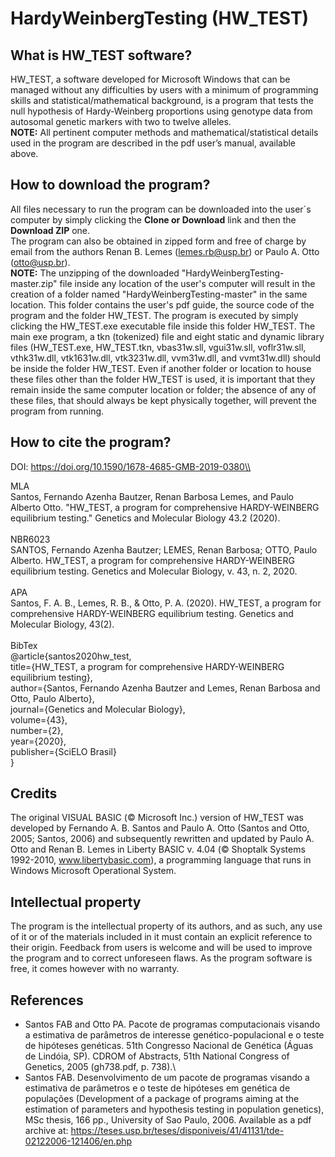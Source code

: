 # HardyWeinbergTesting (HW_TEST)

## What is HW_TEST software?

   HW_TEST, a software developed for Microsoft Windows that can be managed without any difficulties by users with a minimum of programming skills and statistical/mathematical background, is a program that tests the null hypothesis of Hardy-Weinberg proportions using genotype data from autosomal genetic markers with two to twelve alleles.\
**NOTE:** All pertinent computer methods and mathematical/statistical details used in the program are described in the pdf user’s manual, available above.

## How to download the program?

   All files necessary to run the program can be downloaded into the user´s computer by simply clicking the **Clone or Download** link and then the **Download ZIP** one.\
  The program can also be obtained in zipped form and free of charge by email from the authors Renan B. Lemes (lemes.rb@usp.br) or Paulo A. Otto (otto@usp.br).\
**NOTE:** The unzipping of the downloaded "HardyWeinbergTesting-master.zip" file inside any location of the user's computer will result in the creation of a folder named "HardyWeinbergTesting-master" in the same location. This folder contains the user's pdf guide, the source code of the program and the folder HW_TEST. The program is executed by simply clicking the HW_TEST.exe executable file inside this folder HW_TEST. The main exe program, a tkn (tokenized) file and eight static and dynamic library files (HW_TEST.exe, HW_TEST.tkn, vbas31w.sll, vgui31w.sll, voflr31w.sll, vthk31w.dll, vtk1631w.dll, vtk3231w.dll, vvm31w.dll, and vvmt31w.dll) should be inside the folder HW_TEST. Even if another folder or location to house these files other than the folder HW_TEST is used, it is important that they remain inside the same computer location or folder; the absence of any of these files, that should always be kept physically together, will prevent the program from running. 

## How to cite the program?

DOI: https://doi.org/10.1590/1678-4685-GMB-2019-0380\\

MLA\
Santos, Fernando Azenha Bautzer, Renan Barbosa Lemes, and Paulo Alberto Otto. "HW_TEST, a program for comprehensive HARDY-WEINBERG equilibrium testing." Genetics and Molecular Biology 43.2 (2020).\
\
NBR6023\
SANTOS, Fernando Azenha Bautzer; LEMES, Renan Barbosa; OTTO, Paulo Alberto. HW_TEST, a program for comprehensive HARDY-WEINBERG equilibrium testing. Genetics and Molecular Biology, v. 43, n. 2, 2020.\
\
APA\
Santos, F. A. B., Lemes, R. B., & Otto, P. A. (2020). HW_TEST, a program for comprehensive HARDY-WEINBERG equilibrium testing. Genetics and Molecular Biology, 43(2).\
\
BibTex\
@article{santos2020hw_test,\
  title={HW\_TEST, a program for comprehensive HARDY-WEINBERG equilibrium testing},\
  author={Santos, Fernando Azenha Bautzer and Lemes, Renan Barbosa and Otto, Paulo Alberto},\
  journal={Genetics and Molecular Biology},\
  volume={43},\
  number={2},\
  year={2020},\
  publisher={SciELO Brasil}\
}

## Credits

  The original VISUAL BASIC (© Microsoft Inc.) version of HW_TEST was developed by Fernando A. B. Santos and Paulo A. Otto (Santos and Otto, 2005; Santos, 2006) and subsequently rewritten and updated by Paulo A. Otto and Renan B. Lemes in Liberty BASIC v. 4.04 (© Shoptalk Systems 1992-2010, www.libertybasic.com), a programming language that runs in Windows Microsoft Operational System.

## Intellectual property

  The program is the intellectual property of its authors, and as such, any use of it or of the materials included in it must contain an explicit reference to their origin. Feedback from users is welcome and will be used to improve the program and to correct unforeseen flaws. As the program software is free, it comes however with no warranty.


## References

- Santos FAB and Otto PA. Pacote de programas computacionais visando a estimativa de parâmetros de interesse genético-populacional e o teste de hipóteses genéticas. 51th Congresso Nacional de Genética (Águas de Lindóia, SP). CDROM of Abstracts,  51th National Congress of Genetics, 2005 (gh738.pdf, p. 738).\
- Santos FAB. Desenvolvimento de um pacote de programas visando a estimativa de parâmetros e o teste de hipóteses em genética de populações (Development of a package of programs aiming at the estimation of parameters and hypothesis testing in population genetics), MSc thesis, 166 pp., University of Sao Paulo, 2006. Available as a pdf archive at: https://teses.usp.br/teses/disponiveis/41/41131/tde-02122006-121406/en.php
